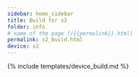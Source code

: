 ```yaml
---
sidebar: home_sidebar
title: Build for s2
folder: info
# name of the page (/{{permalink}}.html)
permalink: s2_build.html
device: s2
---
```

{% include templates/device_build.md %}
